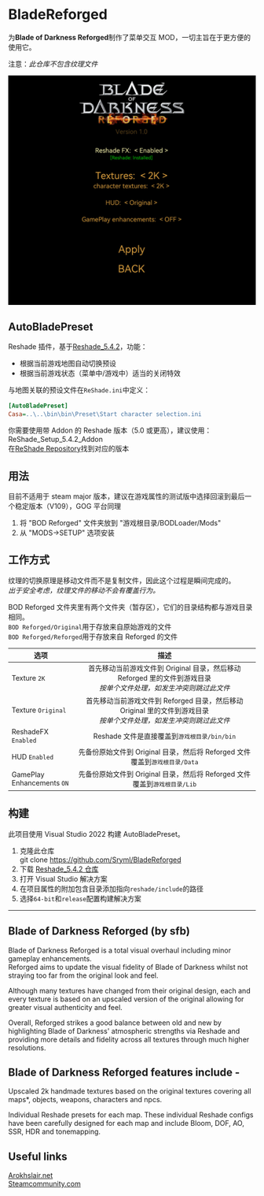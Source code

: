 # BladeReforged

为**Blade of Darkness Reforged**制作了菜单交互 MOD，一切主旨在于更方便的使用它。

注意：_此仓库不包含纹理文件_

<img src="./BOD Reforged/Preview.jpg" width="600" />

<br/>

## AutoBladePreset

Reshade 插件，基于[Reshade_5.4.2](https://github.com/crosire/reshade/tree/v5.4.2)，功能：

- 根据当前游戏地图自动切换预设
- 根据当前游戏状态（菜单中/游戏中）适当的关闭特效

与地图关联的预设文件在`ReShade.ini`中定义：

```ini
[AutoBladePreset]
Casa=..\..\bin\bin\Preset\Start character selection.ini
```

你需要使用带 Addon 的 Reshade 版本（5.0 或更高），建议使用：ReShade_Setup_5.4.2_Addon\
在[ReShade Repository](https://reshade.me/forum/general-discussion/294-reshade-repository-new-host)找到对应的版本

## 用法

目前不适用于 steam major 版本，建议在游戏属性的测试版中选择回滚到最后一个稳定版本（V109），GOG 平台同理

1. 将 "BOD Reforged" 文件夹放到 "游戏根目录/BODLoader/Mods"
2. 从 "MODS->SETUP" 选项安装

## 工作方式

纹理的切换原理是移动文件而不是复制文件，因此这个过程是瞬间完成的。\
_出于安全考虑，纹理文件的移动不会有覆盖行为。_

BOD Reforged 文件夹里有两个文件夹（暂存区），它们的目录结构都与游戏目录相同。\
`BOD Reforged/Original`用于存放来自原始游戏的文件\
`BOD Reforged/Reforged`用于存放来自 Reforged 的文件

| 选项                          |                                                          描述                                                          |
| ----------------------------- | :--------------------------------------------------------------------------------------------------------------------: |
| Texture `2K`                  | 首先移动当前游戏文件到 Original 目录，然后移动 Reforged 里的文件到游戏目录<br>_按单个文件处理，如发生冲突则跳过此文件_ |
| Texture `Original`            | 首先移动当前游戏文件到 Reforged 目录，然后移动 Original 里的文件到游戏目录<br>_按单个文件处理，如发生冲突则跳过此文件_ |
| ReshadeFX `Enabled`           |                                      Reshade 文件是直接覆盖到`游戏根目录/bin/bin`                                      |
| HUD `Enabled`                 |                      先备份原始文件到 Original 目录，然后将 Reforged 文件覆盖到`游戏根目录/Data`                       |
| GamePlay<br>Enhancements `ON` |                       先备份原始文件到 Original 目录，然后将 Reforged 文件覆盖到`游戏根目录/Lib`                       |

## 构建

此项目使用 Visual Studio 2022 构建 AutoBladePreset。

1. 克隆此仓库\
   git clone https://github.com/Sryml/BladeReforged
2. 下载 [Reshade_5.4.2 仓库](https://github.com/crosire/reshade/archive/refs/tags/v5.4.2.zip)
3. 打开 Visual Studio 解决方案
4. 在项目属性的附加包含目录添加指向`reshade/include`的路径
5. 选择`64-bit`和`release`配置构建解决方案

<hr>

## Blade of Darkness Reforged (by sfb)

Blade of Darkness Reforged is a total visual overhaul including minor gameplay enhancements.\
Reforged aims to update the visual fidelity of Blade of Darkness whilst not straying too far from the original look and feel.

Although many textures have changed from their original design, each and every texture is based on an upscaled version of the original allowing for greater visual authenticity and feel.

Overall, Reforged strikes a good balance between old and new by highlighting Blade of Darkness' atmospheric strengths via Reshade and providing more details and fidelity across all textures through much higher resolutions.

## Blade of Darkness Reforged features include -

Upscaled 2k handmade textures based on the original textures covering all maps\*, objects, weapons, characters and npcs.

Individual Reshade presets for each map. These individual Reshade configs have been carefully designed for each map and include Bloom, DOF, AO, SSR, HDR and tonemapping.

## Useful links

[Arokhslair.net](https://www.arokhslair.net/wp/)\
[Steamcommunity.com](https://steamcommunity.com/app/1710170/discussions/)
